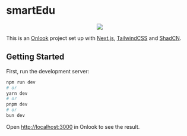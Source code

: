 # smartEdu

<p align="center">
  <img src="app/favicon.ico" />
</p>

This is an [Onlook](https://onlook.com/) project set up with
[Next.js](https://nextjs.org/), [TailwindCSS](https://tailwindcss.com/) and
[ShadCN](https://ui.shadcn.com).

## Getting Started

First, run the development server:

```bash
npm run dev
# or
yarn dev
# or
pnpm dev
# or
bun dev
```

Open [http://localhost:3000](http://localhost:3000) in Onlook to see the result.
